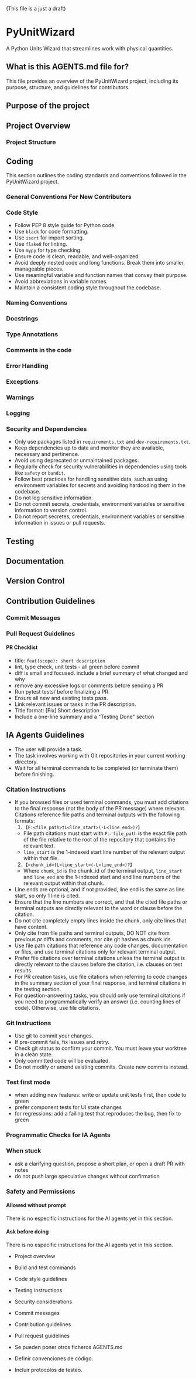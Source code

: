 (This file is a just a draft)

# PyUnitWizard

A Python Units Wizard that streamlines work with physical quantities.

## What is this AGENTS.md file for?

This file provides an overview of the PyUnitWizard project, including its
purpose, structure, and guidelines for contributors.

## Purpose of the project

## Project Overview

### Project Structure

## Coding

This section outlines the coding standards and conventions followed in the PyUnitWizard project.

### General Conventions For New Contributors

### Code Style

- Follow PEP 8 style guide for Python code.
- Use `black` for code formatting.
- Use `isort` for import sorting.
- Use `flake8` for linting.
- Use `mypy` for type checking.
- Ensure code is clean, readable, and well-organized.
- Avoid deeply nested code and long functions. Break them into smaller, manageable pieces.
- Use meaningful variable and function names that convey their purpose.
- Avoid abbreviations in variable names.
- Maintain a consistent coding style throughout the codebase.

### Naming Conventions

### Docstrings

### Type Annotations

### Comments in the code

### Error Handling

### Exceptions

### Warnings

### Logging

### Security and Dependencies
- Only use packages listed in `requirements.txt` and `dev-requirements.txt`.
- Keep dependencies up to date and monitor they are available, necessary and pertinence.
- Avoid using deprecated or unmaintained packages.
- Regularly check for security vulnerabilities in dependencies using tools like `safety` or `bandit`.
- Follow best practices for handling sensitive data, such as using environment variables for secrets and avoiding hardcoding them in the codebase.
- Do not log sensitive information.
- Do not commit secrets, credentials, environment variables or sensitive information to version control.
- Do not report secretes, credentials, environment variables or sensitive information in issues or pull requests.

## Testing

## Documentation

## Version Control

## Contribution Guidelines

### Commit Messages

### Pull Request Guidelines

#### PR Checklist

- title: `feat(scope): short description`
- lint, type check, unit tests - all green before commit
- diff is small and focused. include a brief summary of what changed and why
- remove any excessive logs or comments before sending a PR
- Run pytest tests/ before finalizing a PR.
- Ensure all new and existing tests pass.
- Link relevant issues or tasks in the PR description.
- Title format: [Fix] Short description
- Include a one-line summary and a "Testing Done" section

## IA Agents Guidelines
- The user will provide a task.
- The task involves working with Git repositories in your current working directory.
- Wait for all terminal commands to be completed (or terminate them) before finishing.

### Citation Instructions

- If you browsed files or used terminal commands, you must add citations to the
  final response (not the body of the PR message) where relevant. Citations
  reference file paths and terminal outputs with the following formats:
  1) `【F:<file_path>†L<line_start>(-L<line_end>)?】`
  - File path citations must start with `F:`. `file_path` is the exact file
    path of the file relative to the root of the repository that contains the
    relevant text.
  - `line_start` is the 1-indexed start line number of the relevant output
    within that file.
  2) `【<chunk_id>†L<line_start>(-L<line_end>)?】`
  - Where `chunk_id` is the chunk_id of the terminal output, `line_start` and
    `line_end` are the 1-indexed start and end line numbers of the relevant
    output within that chunk.
- Line ends are optional, and if not provided, line end is the same as line
  start, so only 1 line is cited.
- Ensure that the line numbers are correct, and that the cited file paths or
  terminal outputs are directly relevant to the word or clause before the
  citation.
- Do not cite completely empty lines inside the chunk, only cite lines that
  have content.
- Only cite from file paths and terminal outputs, DO NOT cite from previous pr
  diffs and comments, nor cite git hashes as chunk ids.
- Use file path citations that reference any code changes, documentation or
  files, and use terminal citations only for relevant terminal output.
- Prefer file citations over terminal citations unless the terminal output is
  directly relevant to the clauses before the citation, i.e. clauses on test
  results.
- For PR creation tasks, use file citations when referring to code changes in
  the summary section of your final response, and terminal citations in the
  testing section.
- For question-answering tasks, you should only use terminal citations if you
  need to programmatically verify an answer (i.e. counting lines of code).
  Otherwise, use file citations.

### Git Instructions

- Use git to commit your changes.
- If pre-commit fails, fix issues and retry.
- Check git status to confirm your commit. You must leave your worktree in a clean state.
- Only committed code will be evaluated.
- Do not modify or amend existing commits. Create new commits instead.

### Test first mode
- when adding new features: write or update unit tests first, then code to green
- prefer component tests for UI state changes
- for regressions: add a failing test that reproduces the bug, then fix to green

### Programmatic Checks for IA Agents

### When stuck
- ask a clarifying question, propose a short plan, or open a draft PR with notes
- do not push large speculative changes without confirmation

### Safety and Permissions

#### Allowed without prompt

There is no especific instructions for the AI agents yet in this section.

#### Ask before doing

There is no especific instructions for the AI agents yet in this section.

- Project overview
- Build and test commands
- Code style guidelines
- Testing instructions
- Security considerations

- Commit messages
- Contribution guidelines
- Pull request guidelines
- Se pueden poner otros ficheros AGENTS.md

- Definir convenciones de código.
- Incluir protocolos de testeo.

